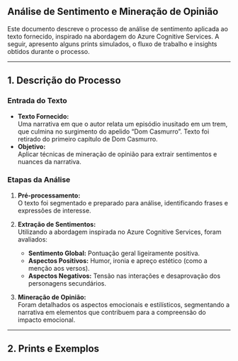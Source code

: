 ## Análise de Sentimento e Mineração de Opinião

Este documento descreve o processo de análise de sentimento aplicada ao texto fornecido, inspirado na abordagem do Azure Cognitive Services. A seguir, apresento alguns prints simulados, o fluxo de trabalho e insights obtidos durante o processo.

---

## 1. Descrição do Processo

### Entrada do Texto
- **Texto Fornecido:**  
  Uma narrativa em que o autor relata um episódio inusitado em um trem, que culmina no surgimento do apelido “Dom Casmurro”. Texto foi retirado do primeiro capítulo de Dom Casmurro.
- **Objetivo:**  
  Aplicar técnicas de mineração de opinião para extrair sentimentos e nuances da narrativa.

### Etapas da Análise
1. **Pré-processamento:**  
   O texto foi segmentado e preparado para análise, identificando frases e expressões de interesse.
   
3. **Extração de Sentimentos:**  
   Utilizando a abordagem inspirada no Azure Cognitive Services, foram avaliados:
   - **Sentimento Global:** Pontuação geral ligeiramente positiva.
   - **Aspectos Positivos:** Humor, ironia e apreço estético (como a menção aos versos).
   - **Aspectos Negativos:** Tensão nas interações e desaprovação dos personagens secundários.
     
4. **Mineração de Opinião:**  
   Foram detalhados os aspectos emocionais e estilísticos, segmentando a narrativa em elementos que contribuem para a compreensão do impacto emocional.

---

## 2. Prints e Exemplos
